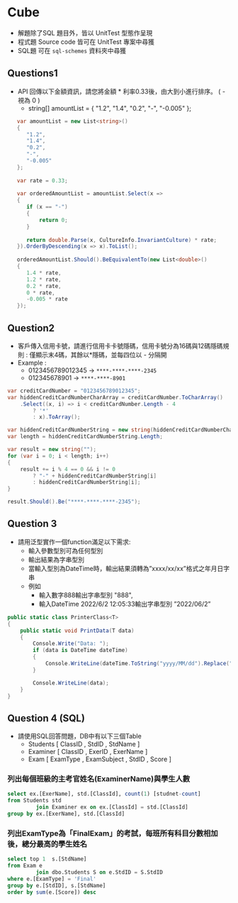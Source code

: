 # Cube
- 解題除了SQL 題目外，皆以 UnitTest 型態作呈現
- 程式題 Source code 皆可在 UnitTest 專案中尋獲
- SQL題 可在 `sql-schemes` 資料夾中尋獲
## Questions1
- API 回傳以下金額資訊，請您將金額 * 利率0.33後，由大到小進行排序。 ( - 視為 0 )
   - string[] amountList = { "1.2", "1.4", "0.2", "-", "-0.005" };
```csharp
   var amountList = new List<string>()
   {
      "1.2",
      "1.4",
      "0.2",
      "-",
      "-0.005"
   };
   
   var rate = 0.33;
   
   var orderedAmountList = amountList.Select(x =>
   {
      if (x == "-")
      {
          return 0;
      }
   
      return double.Parse(x, CultureInfo.InvariantCulture) * rate;
   }).OrderByDescending(x => x).ToList();
   
   orderedAmountList.Should().BeEquivalentTo(new List<double>()
   {
      1.4 * rate,
      1.2 * rate,
      0.2 * rate,
      0 * rate,
      -0.005 * rate
   });
```

## Question2
- 客戶傳入信用卡號，請進行信用卡卡號隱碼，信用卡號分為16碼與12碼隱碼規則 : 僅顯示末4碼，其餘以*隱碼，並每四位以 - 分隔開
- Example :
  - 0123456789012345 -> `****-****-****-2345`
  - 012345678901 -> `****-****-8901`
```csharp
var creditCardNumber = "0123456789012345";
var hiddenCreditCardNumberCharArray = creditCardNumber.ToCharArray()
    .Select((x, i) => i < creditCardNumber.Length - 4
        ? '*'
        : x).ToArray();

var hiddenCreditCardNumberString = new string(hiddenCreditCardNumberCharArray);
var length = hiddenCreditCardNumberString.Length;

var result = new string("");
for (var i = 0; i < length; i++)
{
    result += i % 4 == 0 && i != 0
        ? "-" + hiddenCreditCardNumberString[i]
        : hiddenCreditCardNumberString[i];
}

result.Should().Be("****-****-****-2345");
```
## Question 3
- 請用泛型實作一個function滿足以下需求:
  - 輸入參數型別可為任何型別 
  - 輸出結果為字串型別 
  - 當輸入型別為DateTime時，輸出結果須轉為”xxxx/xx/xx”格式之年月日字串 
  - 例如 
    - 輸入數字888輸出字串型別 "888", 
    - 輸入DateTime 2022/6/2 12:05:33輸出字串型別 ”2022/06/2”
```csharp
public static class PrinterClass<T>
{
    public static void PrintData(T data)
    {
        Console.Write("Data: ");
        if (data is DateTime dateTime)
        {
            Console.WriteLine(dateTime.ToString("yyyy/MM/dd").Replace(".", "/"));
        }

        Console.WriteLine(data);
    }
}
```

## Question 4 (SQL)
- 請使用SQL回答問題，DB中有以下三個Table
  - Students [ ClassID , StdID , StdName ]
  - Examiner [ ClassID , ExerID , ExerName ]
  - Exam [ ExamType , ExamSubject , StdID , Score ]
### 列出每個班級的主考官姓名(ExaminerName)與學生人數
```sql
select ex.[ExerName], std.[ClassId], count(1) [studnet-count]
from Students std
         join Examiner ex on ex.[ClassId] = std.[ClassId]
group by ex.[ExerName], std.[ClassId]
```
### 列出ExamType為「FinalExam」的考試，每班所有科目分數相加後，總分最高的學生姓名
```sql
select top 1  s.[StdName]
from Exam e
         join dbo.Students S on e.StdID = S.StdID
where e.[ExamType] = 'Final'
group by e.[StdID], s.[StdName]
order by sum(e.[Score]) desc
```
